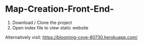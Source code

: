 # Map-Creation-Front-End-

1) Download / Clone the project
2) Open index file to view static website

Alternatively visit: https://blooming-cove-80730.herokuapp.com/
